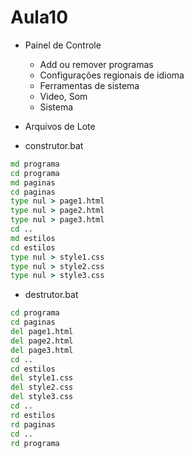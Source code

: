 # Aula10
- Painel de Controle
    - Add ou remover programas
    - Configurações regionais de idioma
    - Ferramentas de sistema
    - Video, Som
    - Sistema
- Arquivos de Lote

- construtor.bat
```cmd
md programa
cd programa
md paginas
cd paginas
type nul > page1.html
type nul > page2.html
type nul > page3.html
cd ..
md estilos
cd estilos
type nul > style1.css
type nul > style2.css
type nul > style3.css
```

- destrutor.bat
```cmd
cd programa
cd paginas
del page1.html
del page2.html
del page3.html
cd ..
cd estilos
del style1.css
del style2.css
del style3.css
cd ..
rd estilos
rd paginas
cd ..
rd programa
```